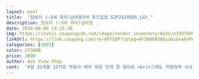 ```yaml
---
layout: post 
title:  "짐보리 (~3세 유아)남아용3색 후드집업 GJP2419505_LGY_" 
description: 짐보리 (~3세 유아)남아용 ..
date: 2020-08-09 14:15:38 
img: https://static.coupangcdn.com/image/vendor_inventory/8a21/e33979407f0dfcada3503fc9368de23b85ec0c96798e77cb884060e9ecd7.jpg 
linkUrl: https://link.coupang.com/re/AFFSDP?lptag=AF3600438&subid=ahnPublicAsk&pageKey=299234932&itemId=942457677&vendorItemId=70436986845&traceid=V0-113-0234508c13335e57 
categories: [1003] 
color: CF36BB 
price: 2890 
author: Ask View Shop 
cont:  "4살 32개월 12키로 막둥이 여아 여유 있게 잘 맞아요 <br/>그래도 저렴하게 사서 불만 없이 만족해요 <br/>남아용 이지만 ㅎ 그렇게 남자아이것 같지 않아서 주문 했어요<br/>빨면 늘어날꺼같아요<br/>이쁘네요^^<br/>혹시나 줄어들까 건조기에 돌리진 않았구 자연건조 했어요 ㅎ 캠핑 다니면서 밤에 추울까바 주문 했는데 두께는 얇지도 않고 두껍지도 않고 그정도 ?<br/>" 
---
```

